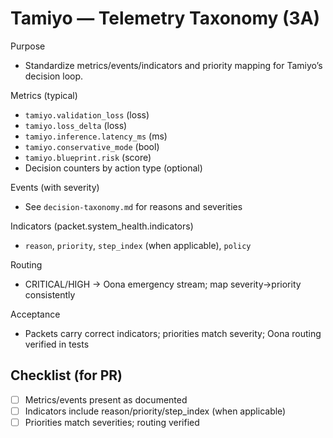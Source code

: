 # Tamiyo — Telemetry Taxonomy (3A)

Purpose
- Standardize metrics/events/indicators and priority mapping for Tamiyo’s decision loop.

Metrics (typical)
- `tamiyo.validation_loss` (loss)
- `tamiyo.loss_delta` (loss)
- `tamiyo.inference.latency_ms` (ms)
- `tamiyo.conservative_mode` (bool)
- `tamiyo.blueprint.risk` (score)
- Decision counters by action type (optional)

Events (with severity)
- See `decision-taxonomy.md` for reasons and severities

Indicators (packet.system_health.indicators)
- `reason`, `priority`, `step_index` (when applicable), `policy`

Routing
- CRITICAL/HIGH → Oona emergency stream; map severity→priority consistently

Acceptance
- Packets carry correct indicators; priorities match severity; Oona routing verified in tests

## Checklist (for PR)
- [ ] Metrics/events present as documented
- [ ] Indicators include reason/priority/step_index (when applicable)
- [ ] Priorities match severities; routing verified
